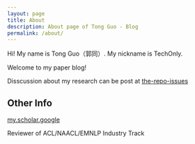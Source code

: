 ```yaml
---
layout: page
title: About
description: About page of Tong Guo - Blog 
permalink: /about/
---
```


Hi! My name is Tong Guo（郭同）. My nickname is TechOnly.

Welcome to my paper blog!

Disscussion about my research can be post at [the-repo-issues](https://github.com/guotong1988/guotong1988.github.io/issues)

## Other Info

[my.scholar.google](https://scholar.google.com/citations?user=4J7HYNAAAAAJ)

Reviewer of ACL/NAACL/EMNLP Industry Track



<meta name="google-site-verification" content="8NeXeopl0Y7RpgHgRilAMtTLuzHTNav3LpL8MA7lj1A" />

